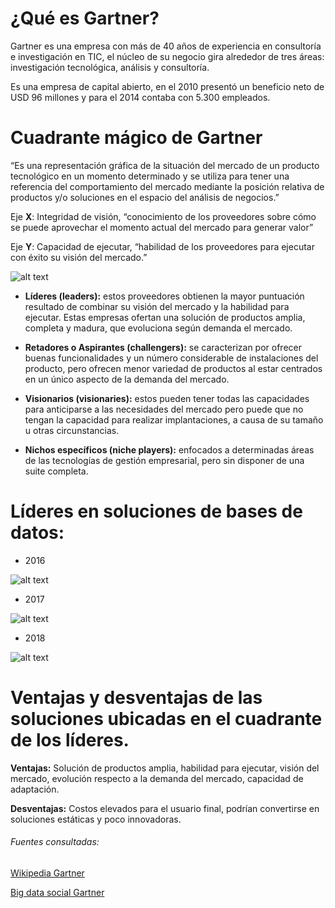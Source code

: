 # ¿Qué es Gartner?

Gartner es una empresa con más de 40 años de experiencia en consultoría e investigación en TIC, el núcleo de su negocio gira alrededor de tres áreas: investigación tecnológica, análisis y consultoría.

Es una empresa de capital abierto, en el 2010 presentó un beneficio neto de USD 96 millones  y para el 2014 contaba con 5.300 empleados.

# Cuadrante mágico de Gartner

“Es una representación gráfica de la situación del mercado de un producto tecnológico en un momento determinado y se utiliza para tener una referencia del comportamiento del mercado mediante la posición relativa de productos y/o soluciones en el espacio del análisis de negocios.”

Eje **X**: Integridad de visión, “conocimiento de los proveedores sobre cómo se puede aprovechar el momento actual del mercado para generar valor”

Eje **Y**: Capacidad de ejecutar, “habilidad de los proveedores para ejecutar con éxito su visión del mercado.”



![alt text](http://www.bigdata-social.com/wp-content/uploads/2015/11/cuadrante-magico-gartner.png "cuadrante-magico-gartner-300x274.png")

+ **Líderes (leaders):** estos proveedores obtienen la mayor puntuación resultado de combinar su visión del mercado y la habilidad para ejecutar. Estas empresas ofertan una solución de productos amplia, completa y madura, que evoluciona según demanda el mercado.

+ **Retadores o Aspirantes (challengers):** se caracterizan por ofrecer buenas funcionalidades y un número considerable de instalaciones del producto, pero ofrecen  menor variedad de productos al estar centrados en un único aspecto de la demanda del mercado.

+ **Visionarios (visionaries):** estos pueden tener todas las capacidades para anticiparse a las necesidades del mercado pero puede que no tengan la capacidad para realizar implantaciones, a causa de su tamaño u otras circunstancias.


+ **Nichos específicos (niche players):** enfocados a determinadas áreas de las tecnologías de gestión empresarial, pero sin disponer de una suite completa. 

# Líderes en soluciones de bases de datos:

- 2016

![alt text](http://ven.vn/stores/news_dataimages/phanmai/122016/01/17/1614_Microsoft.jpg "CMG 2016")

- 2017

![alt text](https://cloudblogs.microsoft.com/uploads/prod/2017/11/Gartner_ODBMS_MQ_2017.jpg "CMG 2017")

- 2018

![alt text](https://www.intersystems.com/isc-resources/wp-content/uploads/sites/24/MagicQuadrantODMBS2018.jpg "CMG 2018")


# Ventajas y desventajas de las soluciones ubicadas en el cuadrante de los líderes.

**Ventajas:** Solución de productos amplia, habilidad para ejecutar, visión del mercado, evolución respecto a la demanda del mercado, capacidad de adaptación.

**Desventajas:** Costos elevados para el usuario final, podrían convertirse en soluciones estáticas y poco innovadoras.

###### Fuentes consultadas:

[Wikipedia Gartner](https://es.wikipedia.org/wiki/Gartner_(empresa))


[Big data social Gartner](http://www.bigdata-social.com/informe-cuadrante-magico-gartner/)



